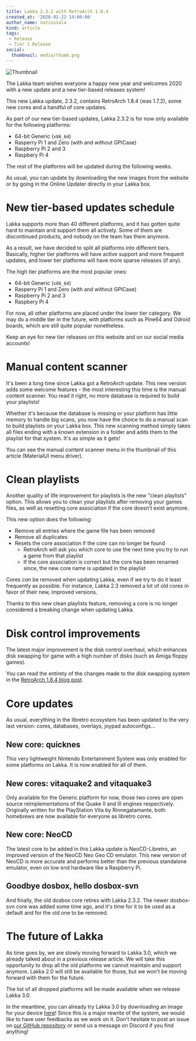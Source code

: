 ```yaml
---
title: Lakka 2.3.2 with RetroArch 1.8.4
created_at: '2020-01-22 14:00:00'
author_name: natinusala
kind: article
tags:
 - Release
 - Tier 1 Release
social:
  thumbnail: media/thumb.png
---
```


![Thumbnail](media/thumb.png)

The Lakka team wishes everyone a happy new year and welcomes 2020 with a new update and a new tier-based releases system!

This new Lakka update, 2.3.2, contains RetroArch 1.8.4 (was 1.7.2), some new cores and a handful of core updates.

As part of our new tier-based updates, Lakka 2.3.2 is for now only available for the following platforms:

- 64-bit Generic (`x86_64`)
- Rasperry Pi 1 and Zero (with and without GPICase)
- Raspberry Pi 2 and 3
- Raspbery Pi 4

The rest of the platforms will be updated during the following weeks.

As usual, you can update by downloading the new images from the website or by going in the Online Updater directly in your Lakka box.

# New tier-based updates schedule

Lakka supports more than 40 different platforms, and it has gotten quite hard to maintain and support them all actively. Some of them are discontinued products, and nobody on the team has them anymore.

As a result, we have decided to split all platforms into different tiers. Basically, higher tier platforms will have active support and more frequent updates, and lower tier platforms will have more sparse releases (if any).

The high tier platforms are the most popular ones:

- 64-bit Generic (`x86_64`)
- Rasperry Pi 1 and Zero (with and without GPICase)
- Raspberry Pi 2 and 3
- Raspbery Pi 4

For now, all other platforms are placed under the lower tier category. We may do a middle tier in the future, with platforms such as Pine64 and Odroid boards, which are still quite popular nonetheless.

Keep an eye for new tier releases on this website and on our social media accounts!

# Manual content scanner

It's been a long time since Lakka got a RetroArch update. This new version adds some welcome features - the most interesting this time is the manual content scanner. You read it right, no more database is required to build your playlists!

Whether it's because the database is missing or your platform has little memory to handle big scans, you now have the choice to do a manual scan to build playlists on your Lakka box. This new scanning method simply takes all files ending with a known extension in a folder and adds them to the playlist for that system. It's as simple as it gets!

You can see the manual content scanner menu in the thumbnail of this article (MaterialUI menu driver).

# Clean playlists

Another quality of life improvement for playlists is the new "clean playlists" option. This allows you to clean your playlists after removing your games files, as well as resetting core association if the core doesn't exist anymore.

This new option does the following:

- Remove all entries where the game file has been removed
- Remove all duplicates
- Resets the core association if the core can no longer be found
    - RetroArch will ask you which core to use the next time you try to run a game from that playlist
    - If the core association is correct but the core has been renamed since, the new core name is updated in the playlist

Cores _can_ be removed when updating Lakka, even if we try to do it least frequently as possible. For instance, Lakka 2.3 removed a lot of old cores in favor of their new, improved versions.

Thanks to this new clean playlists feature, removing a core is no longer considered a breaking change when updating Lakka.

# Disk control improvements

The latest major improvement is the disk control overhaul, which enhances disk swapping for game with a high number of disks (such as Amiga floppy games).

You can read the entirety of the changes made to the disk swapping system in the [RetroArch 1.8.4 blog post](https://www.libretro.com/index.php/retroarch-1-8-4-released/).

# Core updates

As usual, everything in the libretro ecosystem has been updated to the very last version: cores, databases, overlays, joypad autoconfigs...

## New core: quicknes

This very lightweight Nintendo Entertainment System was only enabled for some platforms on Lakka. It is now enabled for all of them.

## New cores: vitaquake2 and vitaquake3

Only available for the Generic platform for now, those two cores are open source reimplementations of the Quake II and III engines respectively. Originally written for the PlayStation Vita by Rinnegatamante, both homebrews are now available for everyone as libretro cores.

## New core: NeoCD

The latest core to be added in this Lakka update is NeoCD-Libretro, an improved version of the NeoCD Neo Geo CD emulator. This new version of NeoCD is more accurate and performs better than the previous standalone emulator, even on low end hardware like a Raspberry Pi.

## Goodbye dosbox, hello dosbox-svn

And finally, the old dosbox core retires with Lakka 2.3.2. The newer dosbox-svn core was added some time ago, and it's time for it to be used as a default and for the old one to be removed.

# The future of Lakka

As time goes by, we are slowly moving forward to Lakka 3.0, which we already talked about in a previous release article. We will take this opportunity to drop all the old platforms we cannot maintain and support anymore. Lakka 2.0 will still be available for those, but we won't be moving forward with them for the future.

The list of all dropped platforms will be made available when we release Lakka 3.0.

In the meantime, you can already try Lakka 3.0 by downloading an image for your device [here](http://nightly.builds.lakka.tv/Lakka-LE9.2/latest/)! Since this is a major rewrite of the system, we would like to have user feedbacks as we work on it. Don't hesitate to post an issue on [our GitHub repository](https://github.com/libretro/Lakka-LibreELEC/issues) or send us a message on Discord if you find anything!
